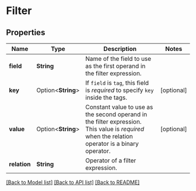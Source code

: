 # Filter

## Properties

Name | Type | Description | Notes
------------ | ------------- | ------------- | -------------
**field** | **String** | Name of the field to use as the first operand in the filter expression. | 
**key** | Option<**String**> | If `field` is `tag`, this field is *required* to specify `key` inside the tags. | [optional]
**value** | Option<**String**> | Constant value to use as the second operand in the filter expression.  This value is *required* when the relation operator is a binary operator. | [optional]
**relation** | **String** | Operator of a filter expression. | 

[[Back to Model list]](../README.md#documentation-for-models) [[Back to API list]](../README.md#documentation-for-api-endpoints) [[Back to README]](../README.md)


